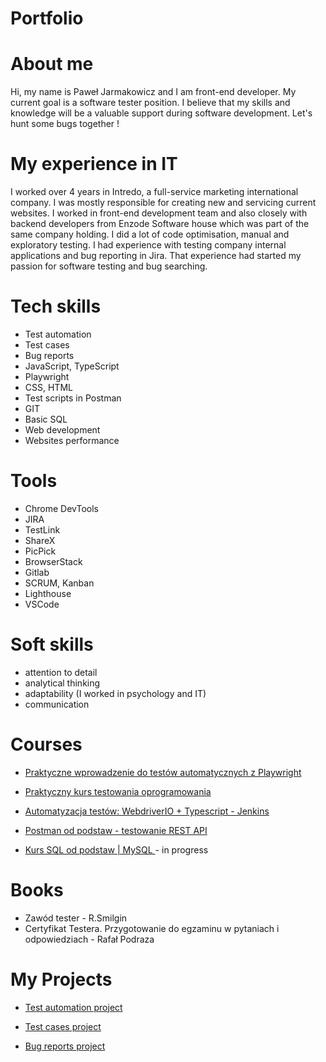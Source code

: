 # Portfolio

# About me

Hi, my name is Paweł Jarmakowicz and I am front-end developer. My current goal is a software tester position. I believe that my skills and knowledge will be a valuable support during software development. Let's hunt some bugs together !

# My experience in IT

I worked over 4 years in Intredo, a full-service marketing international company. I was mostly responsible for creating new and servicing current websites. I worked in front-end development team and also closely with backend developers from Enzode Software house which was part of the same company holding. I did a lot of code optimisation, manual and exploratory testing. I had experience with testing company internal applications and bug reporting in Jira. That experience had started my passion for software testing and bug searching.


# Tech skills

- Test automation
- Test cases
- Bug reports
- JavaScript, TypeScript
- Playwright
- CSS, HTML
- Test scripts in Postman
- GIT
- Basic SQL
- Web development
- Websites performance

# Tools

- Chrome DevTools
- JIRA
- TestLink
- ShareX
- PicPick
- BrowserStack
- Gitlab
- SCRUM, Kanban
- Lighthouse
- VSCode

# Soft skills

- attention to detail 
- analytical thinking
- adaptability (I worked in psychology and IT)
- communication

# Courses

- [Praktyczne wprowadzenie do testów automatycznych z Playwright](https://jaktestowac.pl/)

- [Praktyczny kurs testowania oprogramowania](https://www.udemy.com/course/praktyczny-kurs-testowania-oprogramowania/)

- [Automatyzacja testów: WebdriverIO + Typescript - Jenkins](https://www.udemy.com/course/testowanie-automatyczne-webdriverio/)

- [Postman od podstaw - testowanie REST API](https://www.udemy.com/course/postman-od-podstaw-testowanie-rest-api/)

- [Kurs SQL od podstaw | MySQL ](https://www.udemy.com/course/kurs-sql-od-podstaw/) - in progress

# Books

- Zawód tester - R.Smilgin
- Certyfikat Testera. Przygotowanie do egzaminu w pytaniach i odpowiedziach - Rafał Podraza

# My Projects

- [Test automation project](https://github.com/feandev/UI-test-automation-project)

- [Test cases project](https://github.com/feandev/Test-cases-project)

- [Bug reports project](https://github.com/feandev/Bug-reports-Jira)
